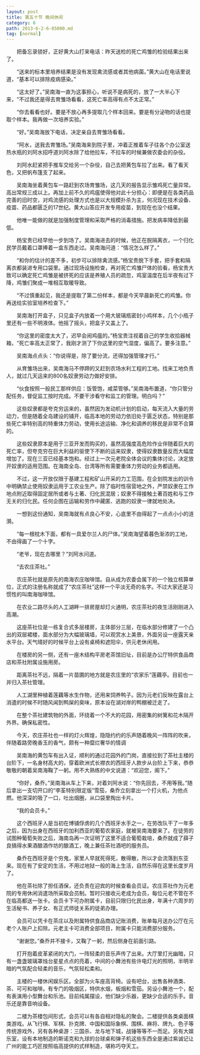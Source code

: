 ```yaml
---
layout: post
title: 第五十节 晚间休闲
category: 6
path: 2013-6-2-6-05000.md
tag: [normal]
---
```


　　把备忘录锁好，正好黄大山打来电话：昨天送检的死亡鸡雏的检验结果出来了。

　　“送来的标本里培养结果是没有发现禽流感或者其他病菌。”黄大山在电话里说道，“基本可以排除疫病感染。”

　　“这太好了。”吴南海一直为这事担心，听说不是病死的，放了一大半心下来，“不过我还是得去育雏场看看，这死亡率高得有点不太正常。”

　　“你去看看也好。要是不放心再多提取几个样本回来。要是有分泌物的话也提取个样本。我再做一次培养实验。”

　　“好。”吴南海放下电话，决定亲自去育雏场看看。

　　“阿水，送我去育雏场。”吴南海来到院子里，冲着正推着车子往各个办公室送热水瓶的刘阿水招呼道刘阿水除了给他拉车，不拉车的时候兼做农委会的杂役。

　　刘阿水赶紧把手推车交给另一个杂役，自己去把黄包车拉了出来。看了看天色，又把帆布篷支了起来。

　　吴南海坐着黄包车一路赶到农场育雏场，这几天的报告显示雏鸡死亡量异常。高出常规三成以上。再加上前不久的鸡瘟使得他对此十分担心：即便是在各类药品完善的旧时空，对鸡流感的处理方式也是以大规模扑杀为主，何况现在技术设备、疫苗、药品都匮乏的17世纪。黄大山答应开发专用疫苗，到现在也没个结果。

　　他唯一能做的就是加强制度管理和采取严格的消毒措施。把发病率降低到最低。

　　杨宝贵已经早他一步到场了。吴南海进去的时候，他正在脱隔离衣，一个归化民学员戴着口罩捧着一盒东西走过。吴南海问道：“情况怎么样了。”

　　“和你的估计的差不多，初步可以排除禽流感。”杨宝贵脱下手套，把手套和隔离衣都装进专用口袋里。通过现场设施检查，再对死亡鸡雏尸体的验看，杨宝贵大致可以确定死亡鸡雏是被挤死的应该是养殖人员的疏忽，鸡室温度在后半夜有过下降，鸡雏们聚成一堆相互取暖导致。

　　“不过慎重起见，我还是提取了第二份样本，都是今天早晨新死亡的鸡雏。你再送给实验室培养检查下。”

　　吴南海打开盒子，只见盒子内放着一个用大玻璃瓶密封小鸡样本，几个小瓶子里还有一些不明液体。他摇了摇头，把盒子又盖上了。

　　“你这里的密度太大了，迟早会闹鸡瘟的。”杨宝贵注视着自己的学生收拾器械箱，“死亡率高太正常了，我刚才测了下你这里的空气湿度，偏高了。要多注意。”

　　吴南海点点头：“你说得是，除了要分流，还得加强管理才行。”

　　从育雏场出来，吴南海马不停蹄的又赶到农场水利工程的工地。找来工地负责人，就过几天运来的800名奴隶劳动力做好安排。

　　“伙食按照一般民工那样供应：饭管饱，咸菜管够。”吴南海布置道，“你只管分配任务，督促监工按时完成。不要干涉看守和监工的管理。明白吗？”

　　这些奴隶都是夸克穷运来的，虽然因为发动机计划的启动，每天流入大量的劳动力，但是随着全岛建设的铺开，临高本地的劳动力依旧处于匮乏状态，特别是那些死亡率特别高的特重体力劳动，使用长途运输、净化和调养的移民是非常不合算的。

　　这些奴隶原本是用于三亚开发而购买的，虽然高强度高危险作业伴随着巨大的死亡率，但夸克穷在巨大利益的驱使下不断的运来奴隶，使得奴隶数量反而大幅度增加了。现在三亚已经基本饱和。经过上一次元老院全体会议的集体讨论，决定放开奴隶的适用范围。在海南全岛、台湾等所有需要重体力劳动的业务都适用。

　　不过，这一开放仅限于基建工程和矿山开采的力工范围，在企划院发出的训令中明确禁止使用奴隶运用于工农业生产。除了临时性宿营地之外，严禁奴隶在工作地点附近取得固定居所或者与土著、归化民混居；奴隶不得接触土著百姓和与工作无关的归化民。任何企图在运输和劳作中藏匿、逃跑的奴隶一律就地处决。

　　一想到这份通知，吴南海就有点良心不安，心底里不由得起了一点点小小的涟漪。

　　“每一根枕木下面，都有一具爱尔兰人的尸体。”吴南海望着暮色渐浓的工地，不由得画了一个十字。

　　“老爷，现在去哪里？”刘阿水问道。

　　“去农庄茶社。”

　　农庄茶社就是原先的南海农庄咖啡馆。自从成为农委会属下的一个独立核算单位，正式的注册名称就成了“农庄茶社”这样一个平淡无奇的名字。不过大家还是习惯性的叫南海咖啡馆。

　　在农业二路尽头的人工湖畔一排房屋却灯火通明，农庄茶社的夜生活刚刚进入高潮。

　　这座茶社位是一栋复合式多层楼房，主体部分三层，在临水部分修建了一个凸出的双层裙楼，面水部分为大幅玻璃墙，可以观赏水上美景，外面另设一座露天亲水平台。天气晴好的时候平台上设有桌椅和遮阳伞，供元老休闲用。

　　在楼房的另一侧，还有一座木结构平房老茶馆旧址，目前是办公厅特供食品商店和茶社附属设施用房。

　　距离茶社不远，隔着一片苗圃的地方就是农庄里的“农家乐”莲藕亭。目前也一并归入茶社管理。

　　人工湖里种植着莲藕等水生作物，还用来饲养鸭子。因为元老们反映在露台上消遣的时候不时随风闻到鸭屎的臭味，原本设在湖对岸的鸭棚被迁走了。

　　在整个茶社建筑物的外面，环绕着一个不大的花园，用密集的树篱和花木隔开外界。确保私密性。

　　今天，农庄茶社也一样的灯火辉煌，隐隐约约的乐声随着晚风一阵阵的吹来，伴随着路旁晚香玉的香气，颇有一种糜烂奢华的情调

　　吴南海的黄包车有出入证，顺利的通过花园外的门岗，直接拉到了茶社主楼的台阶下，一名身材高大的，穿着欧洲式长襟衣的西班牙人款步从台阶上下来，恭恭敬敬的朝着吴南海鞠了一躬。用不大熟练的中文说道：“欢迎您，阁下。”

　　“你好，桑乔。”吴南海从车上下来，对着刘阿水说：“你先回去，不用等我。”随后拿出一支切开口的“李荃特别限定版”雪茄，桑乔立刻拿出一个打火机，为他点燃。他深深的吸了一口，吐出烟圈，从口袋里掏出卡片。

　　“我的会员卡。”

　　这个西班牙人是当初在博铺俘虏的几个西班牙水手之一，在劳改队干了一年多之后，因为出身在西班牙的加利西亚的葡萄农家庭，就被吴南海要来了。在徒劳的试图种葡萄失败之后，海南岛再一次证明了这里不适合葡萄栽培，桑乔就成了薛子良搞得水果酒酿酒作坊的酿酒工，晚上兼任茶社酒吧的服务员。

　　桑乔在西班牙是个穷鬼，家里人早就死得死，散得散，所以才会流落到东亚来。现在有了安定的生活，不用过地狱一般的海上生活，自然乐得在这里长度岁月了。

　　他在茶社除了担任酒保，还负责在迎宾的时候查看会员证。农庄茶社作为元老院的专用休闲消遣场所采取会员制。暂时只接收元老成为会员，每位元老不管在不在临高都送一张卡。会员卡下可办附属卡，目前只限归化民出身，年满十六周岁的生活秘书、养子女、有正式师徒关系的徒弟办理。

　　会员可以凭卡在茶庄以及附属特供食品商店记账消费，账单每月送办公厅在元老个人账户上扣除。元老主卡可消费全部项目，附属卡只能消费部分服务。

　　“谢谢您。”桑乔并不接卡，又鞠了一躬，然后侧身在前面引路。

　　打开抱着皮革紧闭的大门，一阵轻柔的音乐声传了出来。大厅里灯光幽暗，只有一盏盏玻璃罩烛台星星点点的亮着，中间的小舞池有些许电灯光的照明，半明半暗的气氛配合轻柔的音乐，气氛轻松柔和。

　　主楼的一楼休闲娱乐区。全部为火车座高背椅。设有吧台，出售各种酒类、茶、可可和咖啡。有专门的吸烟区，特供水烟，板烟和雪茄。另设小舞池一个，配有表演用小型舞台和乐池。目前纯属摆设，他们缺少乐器，更缺少合适的乐手。音乐还是靠音响设备。

　　二楼为茶楼包间形式，会员可以有各自相对隐私的聚会。二楼提供各类桌面棋类游戏。从飞行棋、军棋、扑克牌、中国和国际象棋、围棋、麻将、牌九、色子等传统游戏外，另有各种桌游：三国杀、龙与地下城，战锤等等不一而足。另有大娱乐室，设有本地制造的斯诺克和九球的台球桌和弹子机这些东西全是通过紫诚记让广州的能工巧匠按照临高提供的式样制造，堪称巧夺天工。
